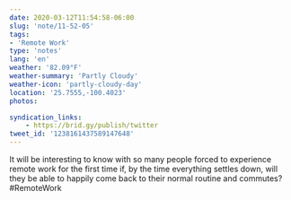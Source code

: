 ```yaml
---
date: 2020-03-12T11:54:58-06:00
slug: 'note/11-52-05'
tags:
- 'Remote Work'
type: 'notes'
lang: 'en'
weather: '82.09°F'
weather-summary: 'Partly Cloudy'
weather-icon: 'partly-cloudy-day'
location: '25.7555,-100.4023'
photos:

syndication_links:
    - https://brid.gy/publish/twitter
tweet_id: '1238161437589147648'
---
```

It will be interesting to know with so many people forced to experience remote work for the first time if, by the time everything settles down, will they be able to happily come back to their normal routine and commutes?
 #RemoteWork